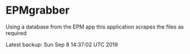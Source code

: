 # EPMgrabber
Using a database from the EPM app this application scrapes the files as required


Latest backup: Sun Sep 8 14:37:02 UTC 2019
